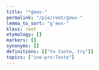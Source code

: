 ```yaml
---
title: "*ǵews-"
permalink: "/pie/root/ǵews-"
lemma_to_sort: "g'ews-"
klass: root
etymology: []
markers: []
synonyms: []
definitions: [["to taste, try"]]
topics: ["ine-pro:Taste"]
---
```

